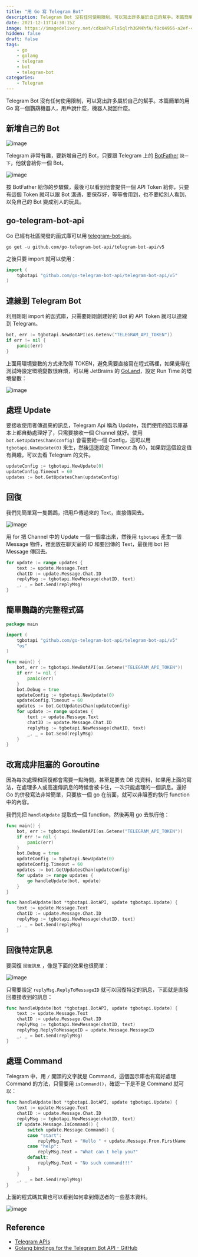 ```yaml
---
title: "用 Go 寫 Telegram Bot"
description: Telegram Bot 沒有任何使用限制，可以寫出許多屬於自己的幫手。本篇簡單的用 Go 寫一個鸚鵡機器人，用戶說什麼，機器人就回什麼。 
date: 2021-12-11T14:30:15Z
image: https://imagedelivery.net/cdkaXPuFls5qlrh3GM4hfA/f8c04956-a2ef-4cba-b9fe-2a5ceff40b00/public
hidden: false
draft: false
tags: 
    - go
    - golang
    - telegram
    - bot
    - telegram-bot
categories:
    - Telegram
---
```


Telegram Bot 沒有任何使用限制，可以寫出許多屬於自己的幫手。本篇簡單的用 Go 寫一個鸚鵡機器人，用戶說什麼，機器人就回什麼。

## 新增自己的 Bot

![image](https://imagedelivery.net/cdkaXPuFls5qlrh3GM4hfA/fbf36cb0-84f4-4f7a-2553-04ecccf44800/public)

Telegram 非常有趣，要新增自己的 Bot，只要跟 Telegram 上的 [BotFather](https://telegram.me/BotFather) `說一下`，他就會給你一個 Bot。

![image](https://imagedelivery.net/cdkaXPuFls5qlrh3GM4hfA/9200bc38-828c-4ad4-a022-d34c3a692d00/public)

按 BotFather 給你的步驟做，最後可以看到他會提供一個 API Token 給你，只要有這個 Token 就可以跟 Bot 溝通，要保存好，等等會用到，也不要給別人看到，以免自己的 Bot 變成別人的玩具。

## go-telegram-bot-api

Go 已經有社區開發的函式庫可以用 [telegram-bot-api](https://github.com/go-telegram-bot-api/telegram-bot-api)。

```shell
go get -u github.com/go-telegram-bot-api/telegram-bot-api/v5

```

之後只要 import 就可以使用：

```go
import (
    tgbotapi "github.com/go-telegram-bot-api/telegram-bot-api/v5"
)
```

## 連線到 Telegram Bot

利用剛剛 import 的函式庫，只需要剛剛創建好的 Bot 的 API Token 就可以連線到 Telegram。

```go
bot, err := tgbotapi.NewBotAPI(os.Getenv("TELEGRAM_API_TOKEN"))
if err != nil {
    panic(err)
}
```

上面用環境變數的方式來取得 TOKEN，避免需要直接寫在程式碼裡，如果覺得在測試時設定環境變數很麻煩，可以用 JetBrains 的 [GoLand](https://www.jetbrains.com/go/)，設定 Run Time 的環境變數：

![image](https://imagedelivery.net/cdkaXPuFls5qlrh3GM4hfA/9af5d8a5-3504-479d-ab04-f8b0adf93500/public)

## 處理 Update

要接收使用者傳過來的訊息，Telegram Api 稱為 Update，我們使用的函示庫基本上都自動處理好了，只需要接收一個 Channel 就好。使用 `bot.GetUpdatesChan(config)` 會需要給一個 Config，這可以用 `tgbotapi.NewUpdate(0)` 來生，然後這邊設定 Timeout 為 60，如果對這個設定值有興趣，可以去看 Telegram 的文件。

```go
updateConfig := tgbotapi.NewUpdate(0)
updateConfig.Timeout = 60
updates := bot.GetUpdatesChan(updateConfig)
```

## 回復

我們先簡單寫一隻鸚鵡，把用戶傳過來的 Text，直接傳回去。

![image](https://imagedelivery.net/cdkaXPuFls5qlrh3GM4hfA/19bbc73e-3090-4a0d-0eec-d65671c01900/public)

用 for 把 Channel 中的 Update 一個一個拿出來，然後用 `tgbotapi` 產生一個 Message 物件，裡面放在聊天室的 ID 和要回傳的 Text，最後用 bot 把 Message 傳回去。

```go
for update := range updates {
    text := update.Message.Text
    chatID := update.Message.Chat.ID
    replyMsg := tgbotapi.NewMessage(chatID, text)
    _, _ = bot.Send(replyMsg)
}
```

## 簡單鸚鵡的完整程式碼

```go
package main

import (
    tgbotapi "github.com/go-telegram-bot-api/telegram-bot-api/v5"
    "os"
)

func main() {
    bot, err := tgbotapi.NewBotAPI(os.Getenv("TELEGRAM_API_TOKEN"))
    if err != nil {
        panic(err)
    }
    bot.Debug = true
    updateConfig := tgbotapi.NewUpdate(0)
    updateConfig.Timeout = 60
    updates := bot.GetUpdatesChan(updateConfig)
    for update := range updates {
        text := update.Message.Text
        chatID := update.Message.Chat.ID
        replyMsg := tgbotapi.NewMessage(chatID, text)
        _, _ = bot.Send(replyMsg)
    }
}
```

## 改寫成非阻塞的 Goroutine

因為每次處理和回復都會需要一點時間，甚至是要去 DB 找資料，如果用上面的寫法，在處理多人或高速傳訊息的時候會被卡住，一次只能處理的一個訊息。還好 Go 的併發寫法非常簡單，只要放一個 go 在前面，就可以非阻塞的執行 function 中的內容。

我們先把 `handleUpdate` 提取成一個 function，然後再用 go 去執行他：

```go
func main() {
    bot, err := tgbotapi.NewBotAPI(os.Getenv("TELEGRAM_API_TOKEN"))
    if err != nil {
        panic(err)
    }
    bot.Debug = true
    updateConfig := tgbotapi.NewUpdate(0)
    updateConfig.Timeout = 60
    updates := bot.GetUpdatesChan(updateConfig)
    for update := range updates {
        go handleUpdate(bot, update)
    }
}

func handleUpdate(bot *tgbotapi.BotAPI, update tgbotapi.Update) {
    text := update.Message.Text
    chatID := update.Message.Chat.ID
    replyMsg := tgbotapi.NewMessage(chatID, text)
    _, _ = bot.Send(replyMsg)
}
```

## 回復特定訊息

要回復 `回復訊息` ，像是下面的效果也很簡單：

![image](https://imagedelivery.net/cdkaXPuFls5qlrh3GM4hfA/22010000-e325-45e6-52f9-64eec6b28500/public)

只需要設定 `replyMsg.ReplyToMessageID` 就可以回復特定的訊息，下面就是直接回覆接收到的訊息：

```go
func handleUpdate(bot *tgbotapi.BotAPI, update tgbotapi.Update) {
    text := update.Message.Text
    chatID := update.Message.Chat.ID
    replyMsg := tgbotapi.NewMessage(chatID, text)
    replyMsg.ReplyToMessageID = update.Message.MessageID
    _, _ = bot.Send(replyMsg)
}
```

## 處理 Command

Telegram 中，用 `/` 開頭的文字就是 Command，這個函示庫也有寫好處理 Command 的方法，只需要用 `isCommand()`，確認一下是不是 Command 就可以：

```go
func handleUpdate(bot *tgbotapi.BotAPI, update tgbotapi.Update) {
    text := update.Message.Text
    chatID := update.Message.Chat.ID
    replyMsg := tgbotapi.NewMessage(chatID, text)
    if update.Message.IsCommand() {
        switch update.Message.Command() {
        case "start":
            replyMsg.Text = "Hello " + update.Message.From.FirstName
        case "help":
            replyMsg.Text = "What can I help you?"
        default:
            replyMsg.Text = "No such command!!!"
        }
    }
    _, _ = bot.Send(replyMsg)
}
```

上面的程式碼其實也可以看到如何拿到傳送者的一些基本資料。

![image](https://imagedelivery.net/cdkaXPuFls5qlrh3GM4hfA/0fd54240-5c18-4b75-c7be-981cdb144e00/public)

## Reference

* [Telegram APIs](https://core.telegram.org/)
* [Golang bindings for the Telegram Bot API - GitHub](https://github.com/go-telegram-bot-api/telegram-bot-api)
